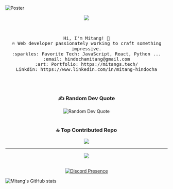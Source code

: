 ![Poster](https://i.pinimg.com/originals/59/54/b4/5954b408c66525ad932faa693a647e3f.jpg)
<!---GIF--->
<p  align="center">
<img src="https://user-images.githubusercontent.com/73097560/115834477-dbab4500-a447-11eb-908a-139a6edaec5c.gif">             
<br>
<br><br>

<p align="center">
  <samp>
    Hi, I'm Mitang! 👋 <br>
    🔥 Web developer passionately working to craft something impressive.  <br>
    :sparkles: Favorite Tech: JavaScript, React, Python ... <br>
    :email:	hindochamitang@gmail.com <br>
    :art: Portfolio: https://mitangs.tech/ <br>
                Linkdin: https://www.linkedin.com/in/mitang-hindocha<br>

  </samp>
</p>

<div align="center">
<br><br>

### ✍️ Random Dev Quote
![Random Dev Quote](https://quotes-github-readme.vercel.app/api?type=horizontal&theme=radical)
<br><br>


### 🔝 Top Contributed Repo
![](https://github-contributor-stats.vercel.app/api?username=Mitang321&limit=5&theme=discord&combine_all_yearly_contributions=true)

---
[![](https://visitcount.itsvg.in/api?id=Mitang321&icon=0&color=0)](https://visitcount.itsvg.in)
<br><br>


[![Discord Presence](https://discord.c99.nl/widget/theme-3/737924114748145665.png)](https://discordapp.com/users/737924114748145665)

</div>

![Mitang's GitHub stats](https://github-readme-stats.vercel.app/api?username=mitang321&hide=contribs,prs)

